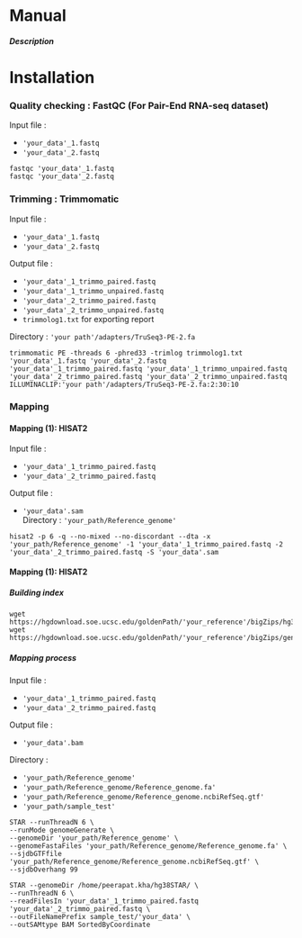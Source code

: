 # Manual
##### Description

# Installation

### Quality checking : FastQC (For Pair-End RNA-seq dataset)<br>
Input file : 
* `'your_data'_1.fastq` 
* `'your_data'_2.fastq` 
```
fastqc 'your_data'_1.fastq 
fastqc 'your_data'_2.fastq 
```
### Trimming : Trimmomatic
Input file : 
* `'your_data'_1.fastq`<br>
* `'your_data'_2.fastq`<br>

Output file :
* `'your_data'_1_trimmo_paired.fastq`
* `'your_data'_1_trimmo_unpaired.fastq`
* `'your_data'_2_trimmo_paired.fastq`
* `'your_data'_2_trimmo_unpaired.fastq`
* `trimmolog1.txt` for exporting report

Directory : `'your path'/adapters/TruSeq3-PE-2.fa`
```
trimmomatic PE -threads 6 -phred33 -trimlog trimmolog1.txt 'your_data'_1.fastq 'your_data'_2.fastq 'your_data'_1_trimmo_paired.fastq 'your_data'_1_trimmo_unpaired.fastq  'your_data'_2_trimmo_paired.fastq 'your_data'_2_trimmo_unpaired.fastq ILLUMINACLIP:'your path'/adapters/TruSeq3-PE-2.fa:2:30:10
```
### Mapping
#### Mapping (1): HISAT2
Input file : 
* `'your_data'_1_trimmo_paired.fastq`<br>
* `'your_data'_2_trimmo_paired.fastq`<br>

Output file :
* `'your_data'.sam` <br>
Directory : `'your_path/Reference_genome'`
```
hisat2 -p 6 -q --no-mixed --no-discordant --dta -x 'your_path/Reference_genome' -1 'your_data'_1_trimmo_paired.fastq -2 'your_data'_2_trimmo_paired.fastq -S 'your_data'.sam
```

#### Mapping (1): HISAT2
##### Building index
```
wget https://hgdownload.soe.ucsc.edu/goldenPath/'your_reference'/bigZips/hg38.fa.gz
wget https://hgdownload.soe.ucsc.edu/goldenPath/'your_reference'/bigZips/genes/hg38.ncbiRefSeq.gtf.gz
```
##### Mapping process
Input file : 
* `'your_data'_1_trimmo_paired.fastq` 
* `'your_data'_2_trimmo_paired.fastq`

Output file :
* `'your_data'.bam`

Directory : 
* `'your_path/Reference_genome'` 
* `'your_path/Reference_genome/Reference_genome.fa'`
* `'your_path/Reference_genome/Reference_genome.ncbiRefSeq.gtf'`
* `'your_path/sample_test'`

```
STAR --runThreadN 6 \
--runMode genomeGenerate \
--genomeDir 'your_path/Reference_genome' \
--genomeFastaFiles 'your_path/Reference_genome/Reference_genome.fa' \
--sjdbGTFfile  'your_path/Reference_genome/Reference_genome.ncbiRefSeq.gtf' \
--sjdbOverhang 99

STAR --genomeDir /home/peerapat.kha/hg38STAR/ \
--runThreadN 6 \
--readFilesIn 'your_data'_1_trimmo_paired.fastq 'your_data'_2_trimmo_paired.fastq \
--outFileNamePrefix sample_test/'your_data' \
--outSAMtype BAM SortedByCoordinate
```
